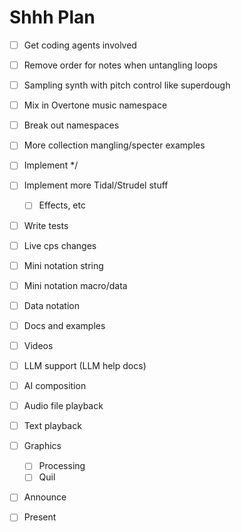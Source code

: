 # Shhh Plan

- [ ] Get coding agents involved
- [ ] Remove order for notes when untangling loops
- [ ] Sampling synth with pitch control like superdough
- [ ] Mix in Overtone music namespace
- [ ] Break out namespaces
- [ ] More collection mangling/specter examples
- [ ] Implement */
- [ ] Implement more Tidal/Strudel stuff
  - [ ] Effects, etc
- [ ] Write tests
- [ ] Live cps changes
- [ ] Mini notation string
- [ ] Mini notation macro/data
- [ ] Data notation
- [ ] Docs and examples
- [ ] Videos
- [ ] LLM support (LLM help docs)
- [ ] AI composition
- [ ] Audio file playback
- [ ] Text playback
- [ ] Graphics
    - [ ] Processing
    - [ ] Quil
- [ ] Announce
- [ ] Present
    


